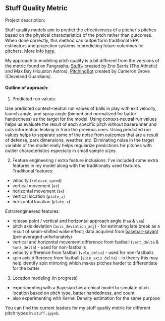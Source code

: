 ## Stuff Quality Metric

Project description:

Stuff quality models aim to predict the effectiveness of a pitcher's pitches based on the physical characteristics of the pitch rather than outcomes. When done correctly, this method can outperform traditional ERA estimators and projection systems in predicting future outcomes for pitchers. More info [here](https://library.fangraphs.com/pitching/stuff-location-and-pitching-primer/).

My approach to modeling pitch quality is a bit different from the versions of the metric found on Fangraphs; [Stuff+](https://www.fangraphs.com/leaders/major-league?pos=all&stats=pit&lg=all&qual=y&type=36&season=2023&month=0&season1=2023&ind=0) created by Eno Sarris (The Athletic) and Max Bay (Houston Astros), [PitchingBot](https://www.fangraphs.com/leaders/major-league?pos=all&stats=pit&lg=all&qual=y&type=25&season=2023&month=0&season1=2023&ind=0) created by Cameron Grove (Cleveland Guardians). 

#### Outline of approach:

1. Predicted run values:

 Use predicted context-neutral run values of balls in play with exit velocity, launch angle, and spray angle (binned and normalized for batter handedness) as the target for the model. Using context-neutral run values helps us evaluate the result of each specific pitch without baserunner and outs information leaking in from the previous ones. Using predicted run values helps to separate some of the noise from outcomes that are a result of defense, park dimensions, weather, etc. Eliminating noise in the target variable of the model really helps regularize predictions for pitches with outlier characteristics especially in small sample sizes.

2. Feature engineering / extra feature inclusions: 
 I've included some extra features in my model along with the traditionally used features.
 Traditional features:
 - velocity (`release_speed`)
 - vertical movement (`az`)
 - horizontal movement (`ax`)
 - vertical location (`plate_z`)
 - horizontal location (`plate_x`)

 Extra/engineered features: 
 - release point / vertical and horizontal approach angle (`haa` & `vaa`)
 - pitch axis deviation (`axis_deviation_adj`) - for estimating late break as a result of seam-shifted wake effect; data acquired from [baseball-savant](https://baseballsavant.mlb.com/leaderboard/spin-direction-pitches) (pre-averaged unfortunately)
 - vertical and horizontal movement difference from fastball (`vert_delta` & `horz_delta`) - used for non-fastballs 
 - velocity difference from fastball (`velo_delta`) - used for non-fastballs
 - spin axis difference from fastball (`spin_axis_delta`) - in theory this may help identify spin mirroring which makes pitches harder to differentiate for the batter

3. Location modeling (in progress)
 - experimenting with a Bayesian hierarchical model to simulate pitch location based on pitch type, batter handedness, and count
 - also experimenting with Kernel Density estimation for the same purpose

You can find the current leaders for my stuff quality metric for different pitch types in `stuff.ipynb`.